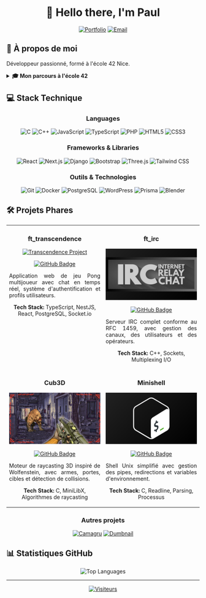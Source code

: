 # <div align="center">👋 Hello there, I'm Paul</div>

<div align="center">
  
[![Portfolio](https://img.shields.io/badge/Portfolio-phudyka.github.io-0A66C2?style=for-the-badge&logo=GitHub&logoColor=white)](https://phudyka.github.io)
[![Email](https://img.shields.io/badge/Email-paul.hudyka@gmail.com-D14836?style=for-the-badge&logo=gmail&logoColor=white)](mailto:paul.hudyka@gmail.com)

</div>

## 🚀 À propos de moi

Développeur passionné, formé à l'école 42 Nice.

<details>
<summary><b>🎓 Mon parcours à l'école 42</b></summary>
<br>
La pédagogie par projets de l'école 42 m'a permis de développer une forte autonomie et une capacité d'adaptation exceptionnelle. Chaque défi relevé m'a appris à aborder différemment les problèmes informatiques, en privilégiant toujours l'efficacité et la maintenabilité du code.
</details>

## 💻 Stack Technique

<div align="center">
  
### Languages
![C](https://img.shields.io/badge/C-00599C?style=for-the-badge&logo=c&logoColor=white)
![C++](https://img.shields.io/badge/C++-00599C?style=for-the-badge&logo=c%2B%2B&logoColor=white)
![JavaScript](https://img.shields.io/badge/JavaScript-F7DF1E?style=for-the-badge&logo=javascript&logoColor=black)
![TypeScript](https://img.shields.io/badge/TypeScript-3178C6?style=for-the-badge&logo=typescript&logoColor=white)
![PHP](https://img.shields.io/badge/PHP-777BB4?style=for-the-badge&logo=php&logoColor=white)
![HTML5](https://img.shields.io/badge/HTML5-E34F26?style=for-the-badge&logo=html5&logoColor=white)
![CSS3](https://img.shields.io/badge/CSS3-1572B6?style=for-the-badge&logo=css3&logoColor=white)

### Frameworks & Libraries
![React](https://img.shields.io/badge/React-61DAFB?style=for-the-badge&logo=react&logoColor=black)
![Next.js](https://img.shields.io/badge/Next.js-000000?style=for-the-badge&logo=next.js&logoColor=white)
![Django](https://img.shields.io/badge/Django-092E20?style=for-the-badge&logo=django&logoColor=white)
![Bootstrap](https://img.shields.io/badge/Bootstrap-7952B3?style=for-the-badge&logo=bootstrap&logoColor=white)
![Three.js](https://img.shields.io/badge/Three.js-000000?style=for-the-badge&logo=three.js&logoColor=white)
![Tailwind CSS](https://img.shields.io/badge/Tailwind_CSS-38B2AC?style=for-the-badge&logo=tailwind-css&logoColor=white)

### Outils & Technologies
![Git](https://img.shields.io/badge/Git-F05032?style=for-the-badge&logo=git&logoColor=white)
![Docker](https://img.shields.io/badge/Docker-2496ED?style=for-the-badge&logo=docker&logoColor=white)
![PostgreSQL](https://img.shields.io/badge/PostgreSQL-336791?style=for-the-badge&logo=postgresql&logoColor=white)
![WordPress](https://img.shields.io/badge/WordPress-21759B?style=for-the-badge&logo=wordpress&logoColor=white)
![Prisma](https://img.shields.io/badge/Prisma-2D3748?style=for-the-badge&logo=prisma&logoColor=white)
![Blender](https://img.shields.io/badge/Blender-F5792A?style=for-the-badge&logo=blender&logoColor=white)

</div>

## 🛠️ Projets Phares

<table>
  <tr>
    <td width="50%" valign="top">
      <h3 align="center">ft_transcendence</h3>
      <div align="center">
        <a href="https://github.com/phudyka/ft_transcendence" target="_blank">
          <img src="https://github.com/phudyka/ft_transcendence/blob/main/ft_transcendence.png" width="100%" alt="Transcendence Project"/>
        </a>
        <p>
          <a href="https://github.com/phudyka/ft_transcendence" target="_blank">
            <img src="https://img.shields.io/badge/Code-GitHub-2ea44f?style=for-the-badge&logo=github" alt="GitHub Badge"/>
          </a>
        </p>
        <p align="justify">Application web de jeu Pong multijoueur avec chat en temps réel, système d'authentification et profils utilisateurs.</p>
        <p><strong>Tech Stack:</strong> TypeScript, NestJS, React, PostgreSQL, Socket.io</p>
      </div>
    </td>
    <td width="50%" valign="top">
      <h3 align="center">ft_irc</h3>
      <div align="center">
        <a href="https://github.com/phudyka/ft_irc" target="_blank">
          <img src="https://github.com/phudyka/ft_irc/blob/main//ft_irc.png" width="100%" alt="IRC Server"/>
        </a>
        <p>
          <a href="https://github.com/phudyka/ft_irc" target="_blank">
            <img src="https://img.shields.io/badge/Code-GitHub-2ea44f?style=for-the-badge&logo=github" alt="GitHub Badge"/>
          </a>
        </p>
        <p align="justify">Serveur IRC complet conforme au RFC 1459, avec gestion des canaux, des utilisateurs et des opérateurs.</p>
        <p><strong>Tech Stack:</strong> C++, Sockets, Multiplexing I/O</p>
      </div>
    </td>
  </tr>
  <tr>
    <td width="50%" valign="top">
      <h3 align="center">Cub3D</h3>
      <div align="center">
        <a href="https://github.com/phudyka/cub3d" target="_blank">
          <img src="https://github.com/phudyka/cub3d/blob/main//cub3d.png" width="100%" alt="Cub3D Project"/>
        </a>
        <p>
          <a href="https://github.com/phudyka/cub3d" target="_blank">
            <img src="https://img.shields.io/badge/Code-GitHub-2ea44f?style=for-the-badge&logo=github" alt="GitHub Badge"/>
          </a>
        </p>
        <p align="justify">Moteur de raycasting 3D inspiré de Wolfenstein, avec armes, portes, cibles et détection de collisions.</p>
        <p><strong>Tech Stack:</strong> C, MiniLibX, Algorithmes de raycasting</p>
      </div>
    </td>
    <td width="50%" valign="top">
      <h3 align="center">Minishell</h3>
      <div align="center">
        <a href="https://github.com/phudyka/minishell" target="_blank">
          <img src="https://github.com/phudyka/minishell/blob/main//minishell.png" width="100%" alt="Minishell Project"/>
        </a>
        <p>
          <a href="https://github.com/phudyka/minishell" target="_blank">
            <img src="https://img.shields.io/badge/Code-GitHub-2ea44f?style=for-the-badge&logo=github" alt="GitHub Badge"/>
          </a>
        </p>
        <p align="justify">Shell Unix simplifié avec gestion des pipes, redirections et variables d'environnement.</p>
        <p><strong>Tech Stack:</strong> C, Readline, Parsing, Processus</p>
      </div>
    </td>
  </tr>
</table>

<div align="center">
  
### Autres projets
  
[![Camagru](https://img.shields.io/badge/Camagru-App_de_retouche_photo-E4405F?style=for-the-badge&logo=instagram&logoColor=white)](https://github.com/phudyka/camagru)
[![Dumbnail](https://img.shields.io/badge/Dumbnail-Prévisualiseur_de_miniatures_YouTube-FF0000?style=for-the-badge&logo=youtube&logoColor=white)](https://github.com/phudyka/dumbnail)

</div>

## 📊 Statistiques GitHub

<div align="center">
  <img src="https://github-readme-stats.vercel.app/api/top-langs/?username=phudyka&layout=compact&theme=radical" alt="Top Languages" height="170"/>
</div>

<div align="center">
  
---

[![Visiteurs](https://visitor-badge.laobi.icu/badge?page_id=phudyka.phudyka)](https://github.com/phudyka)

</div>
